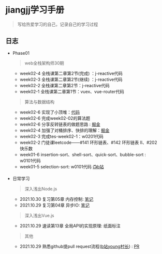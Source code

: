 # jiangjj学习手册

> 写给热爱学习的自己，记录自己的学习过程



## 日志 
- Phase01 
  > web全栈架构师30期
    - week02-4 全栈课第二章第2节(完成) ：j-reactive代码
    - week02-3 全栈课第二章第2节(继续) ：j-reactive代码
    - week02-2 全栈课第二章第2节：j-reactive代码
    - week02-1 全栈课第二章第1节：vuex、vue-router代码
  > 算法与数据结构
   - week02-6 实现了小顶堆：[代码](https://github.com/rhythm022/jiangjj-frontend-studybook/blob/main/week02-02/heap.js)
   - week02-6 完成week02-02的算法题
   - week02-6 分享反转链表的做题思路 : [掘金](https://juejin.cn/post/7027331088104194056)
   - week02-4 加强了对桶排序、快排的理解：[掘金](https://juejin.cn/post/7026750529673887780)
   - week02-3 完成tes-week02-1：w0201代码
   - week02-2 门徒课leetcode——#141 环形链表、#142 环形链表 II、#202 快乐数
   - week01-6 insertion-sort、shell-sort、quick-sort、bubble-sort : w0101代码
   - week01-5 selection-sort: w0101代码 [📺b站](https://www.bilibili.com/video/BV1vh41187WG?spm_id_from=333.999.0.0)
 
 
 
 
 
 
 
 
 
 
 
 
 
 
 
 
 
 

- 日常学习
  > 深入浅出Node.js
    - 2021.10.30 复习第05章 内存控制: [笔记](https://github.com/rhythm022/2020-learning/blob/master/2021-nodejs/Untitled.ipynb)    
    - 2021.10.29 复习第04章 异步IO: [笔记](https://github.com/rhythm022/2020-learning/blob/master/2021-nodejs/Untitled.ipynb)    
  > 深入浅出Vue.js
    - 2021.10.29 速读第13章 全局API的实现原理: 纸面标注
  > 其他
    - 2021.10.29 熟悉github提pull request流程([b站young村长](https://www.bilibili.com/video/BV1Ev411J77h/)) : [PR](https://github.com/su37josephxia/wheel-awesome/pull/169)

